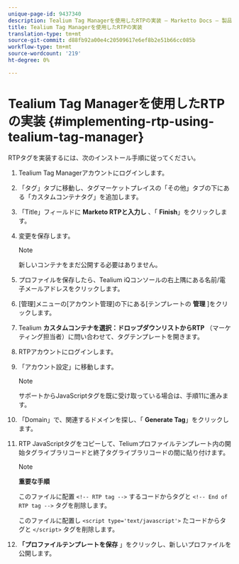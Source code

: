 ```yaml
---
unique-page-id: 9437340
description: Tealium Tag Managerを使用したRTPの実装 — Marketto Docs — 製品ドキュメント
title: Tealium Tag Managerを使用したRTPの実装
translation-type: tm+mt
source-git-commit: d88fb92a00e4c20509617e6ef8b2e51b66cc085b
workflow-type: tm+mt
source-wordcount: '219'
ht-degree: 0%

---
```



# Tealium Tag Managerを使用したRTPの実装 {#implementing-rtp-using-tealium-tag-manager}

RTPタグを実装するには、次のインストール手順に従ってください。

1. Tealium Tag Managerアカウントにログインします。
1. 「タグ」タブに移動し、タグマーケットプレイスの「その他」タブの下にある「カスタムコンテナタグ」を追加します。
1. 「Title」フィールドに **Marketo RTPと入力し** 、「 **Finish**」をクリックします。
1. 変更を保存します。

   >[!NOTE]
   >
   >新しいコンテナをまだ公開する必要はありません。

1. プロファイルを保存したら、Tealium iQコンソールの右上隅にある名前/電子メールアドレスをクリックします。
1. [管理]メニューの[アカウント管理]の下にある[テンプレートの **管理** ]をクリックします。
1. Tealium **カスタムコンテナを選択：ドロップダウンリストからRTP** （マーケティング担当者）に問い合わせて、タグテンプレートを開きます。
1. RTPアカウントにログインします。
1. 「アカウント設定」に移動します。

   >[!NOTE]
   >
   >サポートからJavaScriptタグを既に受け取っている場合は、手順11に進みます。

1. 「Domain」で、関連するドメインを探し、「 **Generate Tag**」をクリックします。
1. RTP JavaScriptタグをコピーして、Teliumプロファイルテンプレート内の開始タグライブラリコードと終了タグライブラリコードの間に貼り付けます。

   >[!NOTE]
   >
   >**重要な手順**
   >
   >このファイルに配置 `<!-- RTP tag -->` するコードからタグと `<!-- End of RTP tag -->` タグを削除します。
   >
   >このファイルに配置し `<script type='text/javascript'>` たコードからタグと `</script>` タグを削除します。

1. **「プロファイルテンプレートを保存** 」をクリックし、新しいプロファイルを公開します。

